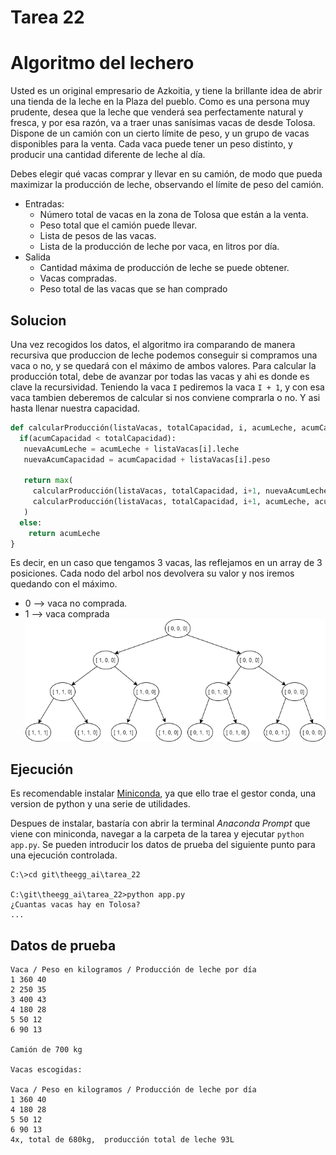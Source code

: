 # Tarea 22

# Algoritmo del lechero

Usted es un original empresario de Azkoitia, y tiene la brillante idea de abrir una tienda de la leche en la
Plaza del pueblo. Como es una persona muy prudente, desea que la leche que venderá sea
perfectamente natural y fresca, y por esa razón, va a traer unas sanísimas vacas de desde Tolosa.
Dispone de un camión con un cierto límite de peso, y un grupo de vacas disponibles para la venta. Cada
vaca puede tener un peso distinto, y producir una cantidad diferente de leche al día.

Debes elegir qué vacas comprar y llevar en su camión, de modo que pueda maximizar la producción de
leche, observando el límite de peso del camión.

- Entradas:
  - Número total de vacas en la zona de Tolosa que están a la venta.
  - Peso total que el camión puede llevar.
  - Lista de pesos de las vacas.
  - Lista de la producción de leche por vaca, en litros por día.
- Salida
  - Cantidad máxima de producción de leche se puede obtener.
  - Vacas compradas.
  - Peso total de las vacas que se han comprado

## Solucion

Una vez recogidos los datos, el algoritmo ira comparando de manera recursiva que produccion de leche podemos conseguir si compramos una vaca o no, y se quedará con el máximo de ambos valores. Para calcular la producción total, debe de avanzar por todas las vacas y ahi es donde es clave la recursividad. Teniendo la vaca `I` pediremos la vaca `I + 1`, y con esa vaca tambien deberemos de calcular si nos conviene comprarla o no. Y asi hasta llenar nuestra capacidad.

```python
def calcularProducción(listaVacas, totalCapacidad, i, acumLeche, acumCapacidad):
  if(acumCapacidad < totalCapacidad):
   nuevaAcumLeche = acumLeche + listaVacas[i].leche
   nuevaAcumCapacidad = acumCapacidad + listaVacas[i].peso

   return max(
     calcularProducción(listaVacas, totalCapacidad, i+1, nuevaAcumLeche, nuevaAcumCapacidad),
     calcularProducción(listaVacas, totalCapacidad, i+1, acumLeche, acumCapacidad)
   )
  else:
    return acumLeche
}
```

Es decir, en un caso que tengamos 3 vacas, las reflejamos en un array de 3 posiciones. Cada nodo del arbol nos devolvera su valor y nos iremos quedando con el máximo.

- 0 --> vaca no comprada.
- 1 --> vaca comprada
  ![tree](./tree.drawio.png)

## Ejecución

Es recomendable instalar [Miniconda](https://docs.conda.io/en/latest/miniconda.html), ya que ello trae el gestor conda, una version de python y una serie de utilidades.

Despues de instalar, bastaría con abrir la terminal _Anaconda Prompt_ que viene con miniconda, navegar a la carpeta de la tarea y ejecutar `python app.py`. Se pueden introducir los datos de prueba del siguiente punto para una ejecución controlada.

```console
C:\>cd git\theegg_ai\tarea_22

C:\git\theegg_ai\tarea_22>python app.py
¿Cuantas vacas hay en Tolosa?
...
```

## Datos de prueba

```
Vaca / Peso en kilogramos / Producción de leche por día
1 360 40
2 250 35
3 400 43
4 180 28
5 50 12
6 90 13

Camión de 700 kg

Vacas escogidas:

Vaca / Peso en kilogramos / Producción de leche por día
1 360 40
4 180 28
5 50 12
6 90 13
4x, total de 680kg,  producción total de leche 93L
```
